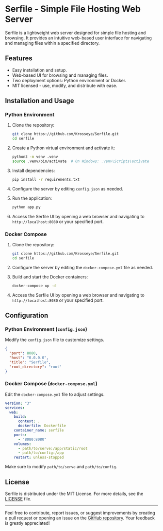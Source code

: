 # Serfile - Simple File Hosting Web Server

Serfile is a lightweight web server designed for simple file hosting and browsing. It provides an intuitive web-based user interface for navigating and managing files within a specified directory.

## Features

- Easy installation and setup.
- Web-based UI for browsing and managing files.
- Two deployment options: Python environment or Docker.
- MIT licensed - use, modify, and distribute with ease.

## Installation and Usage

### Python Environment

1. Clone the repository:

   ```bash
   git clone https://github.com/Krosseye/Serfile.git
   cd serfile
   ```

2. Create a Python virtual environment and activate it:

   ```bash
   python3 -m venv .venv
   source .venv/bin/activate  # On Windows: .venv\Scripts\activate
   ```

3. Install dependencies:

   ```bash
   pip install -r requirements.txt
   ```

4. Configure the server by editing `config.json` as needed.
5. Run the application:

   ```bash
   python app.py
   ```

6. Access the Serfile UI by opening a web browser and navigating to `http://localhost:8080` or your specified port.

### Docker Compose

1. Clone the repository:

   ```bash
   git clone https://github.com/Krosseye/Serfile.git
   cd serfile
   ```

2. Configure the server by editing the `docker-compose.yml` file as needed.
3. Build and start the Docker containers:

   ```bash
   docker-compose up -d
   ```

4. Access the Serfile UI by opening a web browser and navigating to `http://localhost:8080` or your specified port.

## Configuration

### Python Environment (`config.json`)

Modify the `config.json` file to customize settings.

```json
{
  "port": 8080,
  "host": "0.0.0.0",
  "title": "Serfile",
  "root_directory": "root"
}
```

### Docker Compose (`docker-compose.yml`)

Edit the `docker-compose.yml` file to adjust settings.

```yaml
version: "3"
services:
  web:
    build:
      context: .
      dockerfile: Dockerfile
    container_name: serfile
    ports:
      - "8080:8080"
    volumes:
      - path/to/serve:/app/static/root
      - path/to/config:/app
    restart: unless-stopped
```

Make sure to modify `path/to/serve` and `path/to/config`.

## License

Serfile is distributed under the MIT License. For more details, see the [LICENSE](LICENSE) file.

---

Feel free to contribute, report issues, or suggest improvements by creating a pull request or opening an issue on the [GitHub repository](https://github.com/Krosseye/Serfile). Your feedback is greatly appreciated!
